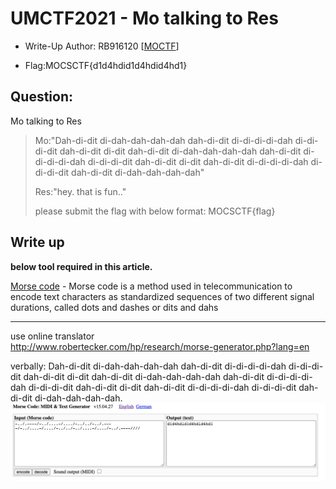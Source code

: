 # UMCTF2021 - Mo talking to Res

- Write-Up Author: RB916120 \[[MOCTF](https://www.facebook.com/MOCSCTF)\]

- Flag:MOCSCTF{d1d4hdid1d4hdid4hd1}

## **Question:**
Mo talking to Res

>Mo:"Dah-di-dit di-dah-dah-dah-dah dah-di-dit di-di-di-di-dah di-di-di-dit dah-di-dit di-dit dah-di-dit di-dah-dah-dah-dah dah-di-dit di-di-di-di-dah di-di-di-dit dah-di-dit di-dit dah-di-dit di-di-di-di-dah di-di-di-dit dah-di-dit di-dah-dah-dah-dah"
>
>Res:"hey. that is fun.."
>
>please submit the flag with below format: MOCSCTF{flag}

## Write up
**below tool required in this article.**  

[Morse code](https://en.wikipedia.org/wiki/Morse_code) - Morse code is a method used in telecommunication to encode text characters as standardized sequences of two different signal durations, called dots and dashes or dits and dahs


---

use online translator  
http://www.robertecker.com/hp/research/morse-generator.php?lang=en

verbally:
Dah-di-dit di-dah-dah-dah-dah dah-di-dit di-di-di-di-dah di-di-di-dit dah-di-dit di-dit dah-di-dit di-dah-dah-dah-dah dah-di-dit di-di-di-di-dah di-di-di-dit dah-di-dit di-dit dah-di-dit di-di-di-di-dah di-di-di-dit dah-di-dit di-dah-dah-dah-dah.
![img](./1.png)
